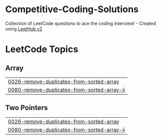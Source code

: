 # Competitive-Coding-Solutions
Collection of LeetCode questions to ace the coding interview! - Created using [LeetHub v2](https://github.com/arunbhardwaj/LeetHub-2.0)

<!---LeetCode Topics Start-->
# LeetCode Topics
## Array
|  |
| ------- |
| [0026-remove-duplicates-from-sorted-array](https://github.com/shounak-26/Competitive-Coding-Solutions/tree/master/0026-remove-duplicates-from-sorted-array) |
| [0080-remove-duplicates-from-sorted-array-ii](https://github.com/shounak-26/Competitive-Coding-Solutions/tree/master/0080-remove-duplicates-from-sorted-array-ii) |
## Two Pointers
|  |
| ------- |
| [0026-remove-duplicates-from-sorted-array](https://github.com/shounak-26/Competitive-Coding-Solutions/tree/master/0026-remove-duplicates-from-sorted-array) |
| [0080-remove-duplicates-from-sorted-array-ii](https://github.com/shounak-26/Competitive-Coding-Solutions/tree/master/0080-remove-duplicates-from-sorted-array-ii) |
<!---LeetCode Topics End-->